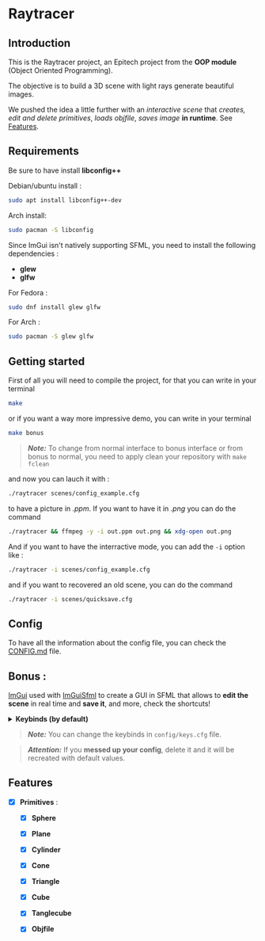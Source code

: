 # Raytracer

## Introduction

This is the Raytracer project, an Epitech project from the **OOP module** (Object Oriented Programming).

The objective is to build a 3D scene with light rays generate beautiful images.

We pushed the idea a little further with an _interactive scene_ that _creates, edit and delete primitives_, _loads objfile_, _saves image_ **in runtime**. See [Features](#features).

## Requirements

Be sure to have install **libconfig++**

Debian/ubuntu install :
```bash
sudo apt install libconfig++-dev
```

Arch install:
```bash
sudo pacman -S libconfig
```
Since ImGui isn't natively supporting SFML, you need to install the following dependencies :

- **glew**
- **glfw**

For Fedora :
```bash
sudo dnf install glew glfw
```

For Arch :
```bash
sudo pacman -S glew glfw
```

## Getting started

First of all you will need to compile the project, for that you can write in your terminal

```bash
make
```

or if you want a way more impressive demo, you can write in your terminal

```bash
make bonus
```

> **_Note:_** To change from normal interface to bonus interface or from bonus to normal, you need to apply clean your repository with `make fclean`

and now you can lauch it with :

```bash
./raytracer scenes/config_example.cfg
```

to have a picture in *.ppm*. If you want to have it in *.png* you can do the command

```bash
./raytracer && ffmpeg -y -i out.ppm out.png && xdg-open out.png
```

And if you want to have the interractive mode, you can add the `-i` option like :

```bash
./raytracer -i scenes/config_example.cfg
```

and if you want to recovered an old scene, you can do the command

```bash
./raytracer -i scenes/quicksave.cfg
```

## Config

To have all the information about the config file, you can check the [CONFIG.md](scenes/CONFIG.md) file.


## Bonus :

[ImGui](https://github.com/ocornut/imgui) used with [ImGuiSfml](https://github.com/SFML/imgui-sfml) to create a GUI in SFML that allows to **edit the scene** in real time and **save it**, and more, check the shortcuts!

<details>
    <summary><b>Keybinds (by default)</b></summary>
    <h2> Move in the scene </h2>
    <table>
    <caption><h3>Move in the scene</h3></caption>
    <thread>
        <tr>
            <th>Key</th>
            <th>Action</th>
        </tr>
    </thread>
    <tbody>
        <tr>
            <td><b>Z</b></td>
            <td>Move forward</td>
        </tr>
        <tr>
            <td><b>Q</b></td>
            <td>Move left</td>
        </tr>
        <tr>
            <td><b>S</b></td>
            <td>Move backward</td>
        </tr>
        <tr>
            <td><b>D</b></td>
            <td>Move right</td>
        </tr>
        <tr>
            <td><b>Space bar</b></td>
            <td>Move up</td>
        </tr>
        <tr>
            <td><b>Left Shift</b></td>
            <td>Move down</td>
        </tr>
        <tr>
            <td><b>U</b></td>
            <td>Rotate up</td>
        </tr>
        <tr>
            <td><b>J</b></td>
            <td>Rotate down</td>
        </tr>
        <tr>
            <td><b>H</b></td>
            <td>Rotate left</td>
        </tr>
        <tr>
            <td><b>K</b></td>
            <td>Rotate right</td>
        </tr>
        <tr>
            <td><b>Left Control</b></td>
            <td>Sprint</td>
        </tr>
    </tbody>
    </table>
    <table>
    <caption><h3>Interact with the scene<h3></caption>
    <thread>
        <tr>
            <th>Key</th>
            <th>Action</th>
            <th>In <i>Minecraft mode</i></th>
        </tr>
    </thread>
    <tbody>
        <tr>
            <td><b>M</b></td>
            <td>Switch to <i>Minecraft mode</i></td>
            <td>Goes back to normal mode</td>
        </tr>
        <tr>
            <td><b>Left click</b></td>
            <td></td>
            <td>Destroy minecraft block</td>
        </tr>
        <tr>
            <td><b>Right click</b></td>
            <td>Use simple mouse to rotate the camera</td>
            <td>Place minecraft block</td>
        </tr>
        <tr>
            <td><b>G / Middle click</b></td>
            <td>Select primitive at the center of the screen</td>
            <td><i>Same behavior</i></td>
        </tr>
        <tr>
            <td><b>R</b></td>
            <td>Draw spheres at the reach distance</td>
            <td><i>Same behavior</i></td>
        </tr>
        <tr>
            <td><b>0-9</b></td>
            <td></td>
            <td>Change the selected Material of your inventory</td>
        </tr>
    </tbody>
    </table>
    <table>
    <caption><h3>Save and quit</h3></caption>
    <thread>
        <tr>
            <th>Key</th>
            <th>Action</th>
        </tr>
    </thread>
    <tbody>
        <tr>
            <td><b>Escape</b></td>
            <td>Exit</td>
        </tr>
        <tr>
            <td><b>C</b></td>
            <td>Save scene to the opened one and exit</td>
        </tr>
        <tr>
            <td><b>X</b></td>
            <td>Quick save and exit (in <i>scenes/quick_save.cfg</i>)</td>
        </tr>
    </tbody>
    </table>
    <table>
    <caption><h3>Other</h3></caption>
    <thread>
        <tr>
            <th>Key</th>
            <th>Action</th>
        </tr>
    </thread>
    <tbody>
        <tr>
            <td><b>F2</b></td>
            <td>Take a screenshot (saved in screenshots/171503-.png</td>
        </tr>
        <tr>
            <td><b>F3</b></td>
            <td>Toggle debug tab</td>
        </tr>
        <tr>
            <td><b>Delete</b></td>
            <td>Remove selected object (it has to be selected in the GUI)</td>
        </tr>
        <tr>
            <td><b>F</b></td>
            <td>Toggle fullscreen</td>
        </tr>
        <tr>
            <td><b>O</b></td>
            <td>Reset camera to the loaded position</td>
        </tr>
    </tbody>
    </table>
</details>

> **_Note:_** You can change the keybinds in `config/keys.cfg` file.

> **_Attention:_** If you **messed up your config**, delete it and it will be recreated with default values.

## Features

- [x] **Primitives** :
    - [x] **Sphere**
    - [x] **Plane**
    - [x] **Cylinder**
    - [x] **Cone**
    - [x] **Triangle**
    - [x] **Cube**
    - [x] **Tanglecube**
    - [x] **Objfile**

